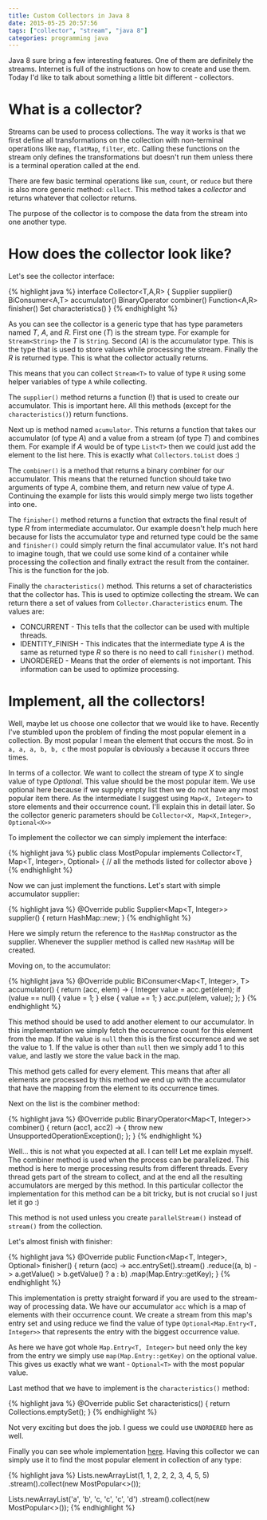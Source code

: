 ```yaml
---
title: Custom Collectors in Java 8
date: 2015-05-25 20:57:56
tags: ["collector", "stream", "java 8"]
categories: programming java
---
```


Java 8 sure bring a few interesting features. One of them are definitely the streams. Internet is
full of the instructions on how to create and use them. Today I'd like to talk about something a
little bit different - collectors.

# What is a collector?

Streams can be used to process collections. The way it works is that we first define all
transformations on the collection with non-terminal operations like `map`, `flatMap`, `filter`, etc.
Calling these functions on the stream only defines the transformations but doesn't run them unless
there is a terminal operation called at the end.

There are few basic terminal operations like `sum`, `count`, or `reduce` but there is also more
generic method: `collect`. This method takes a _collector_ and returns whatever that
collector returns.

The purpose of the collector is to compose the data from the stream into one another type.

# How does the collector look like?

Let's see the collector interface:

{% highlight java %}
interface Collector<T,A,R> {
    Supplier<A>          supplier()
    BiConsumer<A,T>      accumulator()
    BinaryOperator<A>    combiner()
    Function<A,R>        finisher()
    Set<Characteristics> characteristics()
}
{% endhighlight %}

As you can see the collector is a generic type that has type parameters named _T_, _A_, and _R_.
First one (_T_) is the stream type. For example for `Stream<String>` the _T_ is `String`. Second
(_A_) is the accumulator type. This is the type that is used to store values while processing the
stream. Finally the _R_ is returned type. This is what the collector actually returns.

This means that you can collect `Stream<T>` to value of type `R` using some helper variables of
type `A` while collecting.

The `supplier()` method returns a function (!) that is used to create our accumulator. This is
important here. All this methods (except for the `characteristics()`) return functions.

Next up is method named `acumulator`. This returns a function that takes our accumulator (of type
_A_) and a value from a stream (of type _T_) and combines them. For example if _A_ would be of type
`List<T>` then we could just add the element to the list here. This is exactly what
`Collectors.toList` does :)

The `combiner()` is a method that returns a binary combiner for our accumulator. This means that the
returned function should take two arguments of type _A_, combine them, and return new value of
type _A_. Continuing the example for lists this would simply merge two lists together into one.

The `finisher()` method returns a function that extracts the final result of type _R_ from
intermediate accumulator. Our example doesn't help much here because for lists the accumulator type
and returned type could be the same and `finisher()` could simply return the final accumulator
value. It's not hard to imagine tough, that we could use some kind of a container while processing
the collection and finally extract the result from the container. This is the function for the job.

Finally the `characteristics()` method. This returns a set of characteristics that the collector
has. This is used to optimize collecting the stream. We can return there a set of values from
`Collector.Characteristics` enum. The values are:

* CONCURRENT - This tells that the collector can be used with multiple threads.
* IDENTITY_FINISH - This indicates that the intermediate type _A_ is the same as returned type _R_
so there is no need to call `finisher()` method.
* UNORDERED - Means that the order of elements is not important. This information can be used to
optimize processing.

# Implement, all the collectors!

Well, maybe let us choose one collector that we would like to have. Recently I've stumbled upon the
problem of finding the most popular element in a collection. By most popular I mean the element that
occurs the most. So in `a, a, a, b, b, c` the most popular is obviously `a` because it occurs three
times.

In terms of a collector. We want to collect the stream of type _X_ to single value of type
_Optional<X>_. This value should be the most popular item. We use optional here because if we supply
empty list then we do not have any most popular item there. As the intermediate I suggest using
`Map<X, Integer>` to store elements and their occurrence count. I'll explain this in detail later.
So the collector generic parameters should be `Collector<X, Map<X,Integer>, Optional<X>>`

To implement the collector we can simply implement the interface:

{% highlight java %}
public class MostPopular<T> implements Collector<T, Map<T, Integer>, Optional<T>> {
  // all the methods listed for collector above
}
{% endhighlight %}

Now we can just implement the functions. Let's start with simple accumulator supplier:

{% highlight java %}
@Override
public Supplier<Map<T, Integer>> supplier() {
  return HashMap::new;
}
{% endhighlight %}

Here we simply return the reference to the `HashMap` constructor as the supplier. Whenever the
supplier method is called new `HashMap` will be created.

Moving on, to the accumulator:

{% highlight java %}
@Override
public BiConsumer<Map<T, Integer>, T> accumulator() {
  return (acc, elem) -> {
    Integer value = acc.get(elem);
    if (value == null) {
      value = 1;
    } else {
      value += 1;
    }
    acc.put(elem, value);
  };
}
{% endhighlight %}

This method should be used to add another element to our accumulator. In this implementation we
simply fetch the occurrence count for this element from the map. If the value is `null` then this is
the first occurrence and we set the value to 1. If the value is other than `null` then we simply add
1 to this value, and lastly we store the value back in the map.

This method gets called for every element. This means that after all elements are processed by this
method we end up with the accumulator that have the mapping from the element to its occurrence
times.

Next on the list is the combiner method:

{% highlight java %}
@Override
public BinaryOperator<Map<T, Integer>> combiner() {
  return (acc1, acc2) -> {
    throw new UnsupportedOperationException();
  };
}
{% endhighlight %}

Well... this is not what you expected at all. I can tell! Let me explain myself. The combiner method
is used when the process can be parallelized. This method is here to merge processing results from
different threads. Every thread gets part of the stream to collect, and at the end all the
resulting accumulators are merged by this method. In this particular collector the implementation
for this method can be a bit tricky, but is not crucial so I just let it go :)

This method is not used unless you create `parallelStream()` instead of `stream()` from the
collection.

Let's almost finish with finisher:

{% highlight java %}
@Override
public Function<Map<T, Integer>, Optional<T>> finisher() {
  return (acc) -> acc.entrySet().stream()
    .reduce((a, b) -> a.getValue() > b.getValue() ? a : b)
    .map(Map.Entry::getKey);
}
{% endhighlight %}

This implementation is pretty straight forward if you are used to the stream-way of processing data.
We have our accumulator `acc` which is a map of elements with their occurrence count. We create a
stream from this map's entry set and using reduce we find the value of type `Optional<Map.Entry<T,
Integer>>` that represents the entry with the biggest occurrence value.

As here we have got whole `Map.Entry<T, Integer>` but need only the key from the entry we simply use
`map(Map.Entry::getKey)` on the optional value. This gives us exactly what we want - `Optional<T>`
with the most popular value.

Last method that we have to implement is the `characteristics()` method:

{% highlight java %}
@Override
public Set<Characteristics> characteristics() {
  return Collections.emptySet();
}
{% endhighlight %}

Not very exciting but does the job. I guess we could use `UNORDERED` here as well.

Finally you can see whole implementation [here][code]. Having this collector we can simply use it to
find the most popular element in collection of any type:

{% highlight java %}
Lists.newArrayList(1, 1, 2, 2, 2, 3, 4, 5, 5)
  .stream().collect(new MostPopular<>());

Lists.newArrayList('a', 'b', 'c, 'c', 'c', 'd')
  .stream().collect(new MostPopular<>());
{% endhighlight %}



[code]: http://pastebin.com/dXJYVVgp
[source]: http://www.nurkiewicz.com/2014/07/introduction-to-writing-custom.html


